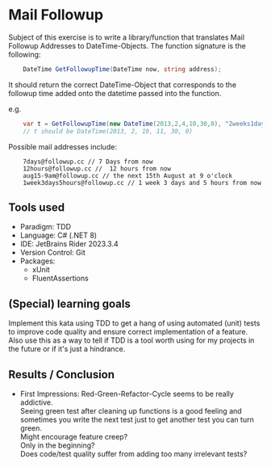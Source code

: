 ﻿# Mail Followup

Subject of this exercise is to write a library/function that translates Mail Followup Addresses to DateTime-Objects.
The function signature is the following:
```csharp
    DateTime GetFollowupTime(DateTime now, string address);
```

It should return the correct DateTime-Object that corresponds to the followup time added onto the datetime passed into 
the function.

e.g. 
```csharp
    var t = GetFollowupTime(new DateTime(2013,2,4,10,30,0), "2weeks1day1hour@followup.cc");
    // t should be DateTime(2013, 2, 19, 11, 30, 0)
```

Possible mail addresses include:
```
    7days@followup.cc // 7 Days from now
    12hours@followup.cc //  12 hours from now
    aug15-9am@followup.cc // the next 15th August at 9 o'clock
    1week3days5hours@followup.cc // 1 week 3 days and 5 hours from now
```

## Tools used

- Paradigm: TDD
- Language: C# (.NET 8)
- IDE: JetBrains Rider 2023.3.4
- Version Control: Git
- Packages:
  - xUnit
  - FluentAssertions

## (Special) learning goals

Implement this kata using TDD to get a hang of using automated (unit) tests to improve code quality and ensure correct
implementation of a feature.
Also use this as a way to tell if TDD is a tool worth using for my projects in the future or if it's just a hindrance.

## Results / Conclusion

- First Impressions: Red-Green-Refactor-Cycle seems to be really addictive.\
Seeing green test after cleaning up functions is a good feeling and sometimes
you write the next test just to get another test you can turn green.\
Might encourage feature creep? \
Only in the beginning? \
Does code/test quality suffer from adding too many irrelevant tests?
